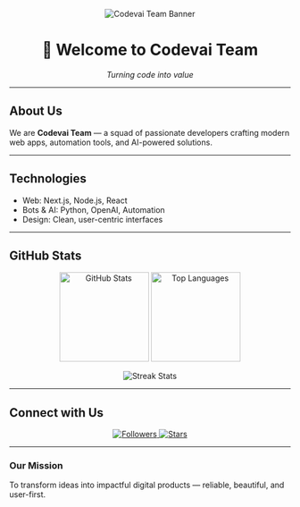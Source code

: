 <p align="center">
  <img src="https://your-link-to-banner.png" alt="Codevai Team Banner" />
</p>

<h1 align="center">👋 Welcome to Codevai Team</h1>
<p align="center"><em>Turning code into value</em></p>

---

##  About Us
We are **Codevai Team** — a squad of passionate developers crafting modern web apps, automation tools, and AI-powered solutions.

---

##  Technologies
-  Web: Next.js, Node.js, React  
-  Bots & AI: Python, OpenAI, Automation  
-  Design: Clean, user-centric interfaces

---

##  GitHub Stats
<p align="center">
  <img src="https://github-readme-stats.vercel.app/api?username=codevai-team&show_icons=true&theme=tokyonight" alt="GitHub Stats" height="160"/>
  <img src="https://github-readme-stats.vercel.app/api/top-langs/?username=codevai-team&layout=compact&theme=tokyonight" alt="Top Languages" height="160"/>
</p>
<p align="center">
  <img src="https://github-readme-streak-stats.herokuapp.com/?user=codevai-team&theme=tokyonight" alt="Streak Stats"/>
</p>

---

##  Connect with Us
<p align="center">
  <a href="https://github.com/codevai-team?tab=followers">
    <img src="https://img.shields.io/github/followers/codevai-team?style=for-the-badge" alt="Followers"/>
  </a>
  <a href="https://github.com/codevai-team?tab=repositories">
    <img src="https://img.shields.io/github/stars/codevai-team?style=for-the-badge" alt="Stars"/>
  </a>
</p>

---

###  Our Mission
To transform ideas into impactful digital products — reliable, beautiful, and user-first.

